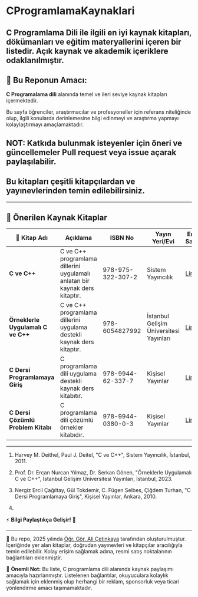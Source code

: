 # CProgramlamaKaynaklari

## C Programlama Dili ile ilgili en iyi kaynak kitapları, dökümanları ve eğitim materyallerini içeren bir listedir. Açık kaynak ve akademik içeriklere odaklanılmıştır.

## 📌 **Bu Reponun Amacı:**

**C Programalama dili** alanında temel ve ileri seviye kaynak kitapları içermektedir.

Bu sayfa öğrenciler, araştırmacılar ve profesyoneller için referans niteliğinde olup, ilgili konularda derinlemesine bilgi edinmeyi ve araştırma yapmayı kolaylaştırmayı amaçlamaktadır.

## NOT: Katkıda bulunmak isteyenler için öneri ve güncellemeler **Pull request** veya **issue açarak** paylaşılabilir.

## Bu kitapları çeşitli kitapçılardan ve yayınevlerinden temin edilebilirsiniz.

---

## 📖 Önerilen Kaynak Kitaplar

| 📘 Kitap Adı | Açıklama | ISBN No | Yayın Yeri/Evi | Erişim Sayfası | Referans No |
|--------------|---------|------|-----------|------|-|
| **C ve C++** | C ve C++ programlama dillerini uygulamalı anlatan bir kaynak ders kitaptır. | 978-975-322-307-2 | Sistem Yayıncılık | [ Link ](https://www.amazon.com.tr/C-ve-Harvey-Deitel/dp/9753223072) | 1 |
| **Örneklerle Uygulamalı C ve C++** | C ve C++ programlama dillerini uygulama destekli kaynak ders kitaptır. | 978-6054827992 | İstanbul Gelişim Üniversitesi Yayınları | [ Link ](https://www.amazon.com.tr/%C3%96rneklerle-Uygulamal%C4%B1-C-ve/dp/6054827995) | 2 |
| **C Dersi Programlamaya Giriş** | C programlama dili uygulama destekli kaynak ders kitabıtır. | 978-9944-62-337-7 | Kişisel Yayınlar | [ Link ](https://www.amazon.com.tr/Programlamaya-Tokdemir-Selbes-Turhan-%C3%87a%C4%9F%C4%B1ltay/dp/9944623377) | 3 |
| **C Dersi Çözümlü Problem Kitabı** | C programlama dili çözümlü örnekler kitabıdır. | 978-9944-0380-0-3 | Kişisel Yayınlar | [ Link ](https://www.amazon.com.tr/Programlamaya-Tokdemir-Selbes-Turhan-%C3%87a%C4%9F%C4%B1ltay/dp/9944623377) | 3 |


---

1. Harvey M. Deithel, Paul J. Deitel,  "C ve C++", Sistem Yayıncılık, İstanbul, 2011.

2. Prof. Dr. Ercan Nurcan Yılmaz, Dr. Serkan Gönen, "Örneklerle Uygulamalı C ve C++", İstanbul Gelişim Üniversitesi Yayınları, İstanbul, 2023.

3. Nergiz Ercil Çağıltay, Gül Tokdemir, C. Fügen Selbes, Çiğdem Turhan, "C Dersi Programlamaya Giriş", Kişisel Yayınlar, Ankara, 2010.

4. 

⚡ **Bilgi Paylaştıkça Gelişir!** 🚀 

---

📌 Bu repo, 2025 yılında [Öğr. Gör. Ali Çetinkaya](https://github.com/acetinkaya) tarafından oluşturulmuştur. İçeriğinde yer alan kitaplar, doğrudan yayınevleri ve kitapçılar aracılığıyla temin edilebilir. Kolay erişim sağlamak adına, resmi satış noktalarının bağlantıları eklenmiştir.

📢 **Önemli Not:** Bu liste, C programlama dili alanında kaynak paylaşımı amacıyla hazırlanmıştır. Listelenen bağlantılar, okuyuculara kolaylık sağlamak için eklenmiş olup herhangi bir reklam, sponsorluk veya ticari yönlendirme amacı taşımamaktadır.
